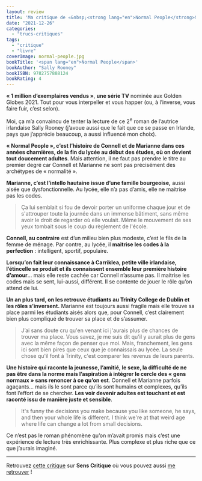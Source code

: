 ```yaml
---
layout: review
title: 'Ma critique de «&nbsp;<strong lang="en">Normal People</strong>&nbsp;» de <em>Sally Rooney</em>'
date: "2021-12-26"
categories: 
  - "trucs-critiques"
tags: 
  - "critique"
  - "livre"
coverImage: normal-people.jpg
bookTitle: '<span lang="en">Normal People</span>'
bookAuthor: "Sally Rooney"
bookISBN: 9782757888124  
bookRating: 4
---
```


**«&nbsp;1 million d’exemplaires vendus&nbsp;»**, **une série <abbr>TV</abbr>** nominée aux <span lang="en">Golden Globes 2021</span>. Tout pour vous interpeller et vous happer (ou, à l’inverse, vous faire fuir, c’est selon).

Moi, ça m’a convaincu de tenter la lecture de ce 2<sup>e</sup> roman de l’autrice irlandaise Sally Rooney (j’avoue aussi que le fait que ce se passe en Irlande, pays que j’apprécie beaucoup, a aussi influencé mon choix).

**«&nbsp;<span lang="en">Normal People</span>&nbsp;», c’est l’histoire de Connell et de Marianne dans ces années charnières, de la fin du lycée au début des études, où on devient tout doucement adultes**. Mais attention, il ne faut pas prendre le titre au premier degré car Connell et Marianne ne sont pas précisément des archétypes de «&nbsp;normalité&nbsp;».

**Marianne, c’est l’intello hautaine issue d’une famille bourgeoise,** aussi aisée que dysfonctionnelle. Au lycée, elle n’a pas d’amis, elle ne maitrise pas les codes.

<blockquote class="citation">
	Ça lui semblait si fou de devoir porter un uniforme chaque jour et de s'attrouper toute la journée dans un immense bâtiment, sans même avoir le droit de regarder où elle voulait. Même le mouvement de ses yeux tombait sous le coup du règlement de l'école.
</blockquote>

**Connell, au contraire** est d’un milieu bien plus modeste, c’est le fils de la femme de ménage. Par contre, au lycée, il **maitrise les codes à la perfection**&nbsp;: intelligent, sportif, populaire.

**Lorsqu’on fait leur connaissance à Carriklea, petite ville irlandaise, l’étincelle se produit et ils connaissent ensemble leur première histoire d’amour**… mais elle reste cachée car Connell n’assume pas. Il maitrise les codes mais se sent, lui-aussi, différent. Il se contente de jouer le rôle qu’on attend de lui.

**Un an plus tard, on les retrouve étudiants au Trinity College de Dublin et les rôles s’inversent.** Marianne est toujours aussi fragile mais elle trouve sa place parmi les étudiants aisés alors que, pour Connell, c’est clairement bien plus compliqué de trouver sa place et de s’assumer.

<blockquote class="citation">
	J’ai sans doute cru qu'en venant ici j'aurais plus de chances de trouver ma place. Vous savez, je me suis dit qu'il y aurait plus de gens avec la même façon de penser que moi. Mais, franchement, les gens ici sont bien pires que ceux que je connaissais au lycée. La seule chose qu'il font à Trinity, c'est comparer les revenus de leurs parents.
</blockquote>

**Une histoire qui raconte la jeunesse, l’amitié, le sexe, la difficulté de ne pas être dans la norme mais l’aspiration à intégrer le cercle des «&nbsp;gens normaux&nbsp;» sans renoncer à ce qu’on est**. Connell et Marianne parfois agaçants… mais ils le sont parce qu’ils sont humains et complexes, qu’ils font l’effort de se chercher. **Les voir devenir adultes est touchant et est raconté issu de manière juste et sensible**.

<blockquote class="citation">
	It's funny the decisions you make because you like someone, he says, and then your whole life is different. I think we're at that weird age where life can change a lot from small decisions.
</blockquote>

Ce n’est pas le roman phénomène qu’on m’avait promis mais c’est une expérience de lecture très enrichissante. Plus complexe et plus riche que ce que j’aurais imaginé.
 
* * *

Retrouvez [cette critique](https://www.senscritique.com/livre/Normal_People/critique/261257012) sur **Sens Critique** où vous pouvez aussi [me retrouver](http://www.senscritique.com/Arnaud_Malon) !

